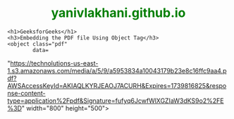 # yanivlakhani.github.io

<!DOCTYPE html>
<html>

<head>
    <title>PDF in HTML</title>
</head>
<style>
    .pdf {
        width: 100%;
        aspect-ratio: 4 / 3;
    }

    .pdf,
    html,
    body {
        height: 100%;
        margin: 0;
        padding: 0;
    }

    h1,
    h3 {
        text-align: center;
    }

    h1 {
        color: green;
    }
</style>

<body>

    <h1>GeeksforGeeks</h1>
    <h3>Embedding the PDF file Using Object Tag</h3>
    <object class="pdf" 
            data=
"https://technolutions-us-east-1.s3.amazonaws.com/media/a/5/9/a5953834a10043179b23e8c16ffc9aa4.pdf?AWSAccessKeyId=AKIAQLKYRJEAOJ7ACURH&Expires=1739816825&response-content-type=application%2Fpdf&Signature=fufyq6JcwfWlXGZIaW3dKS9o2%2FE%3D"
            width="800"
            height="500">
    </object>
</body>

</html>
